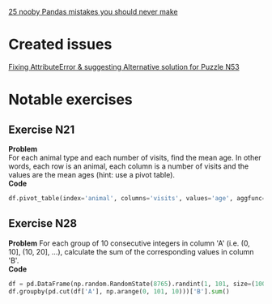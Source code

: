 [25 nooby Pandas mistakes you should never make](https://youtu.be/_gaAoJBMJ_Q?si=H4C-HGqSlzHAOZ0M)
# Created issues
[Fixing AttributeError & suggesting Alternative solution for Puzzle N53](https://github.com/ajcr/100-pandas-puzzles/issues/49#issue-2559633093)  

# Notable exercises
## Exercise N21 
**Problem**  
For each animal type and each number of visits, find the mean age. In other words, each row is an animal, each column is a number of visits and the values are the mean ages (hint: use a pivot table).  
**Code**
```python
df.pivot_table(index='animal', columns='visits', values='age', aggfunc='mean')
```
## Exercise N28
**Problem** 
For each group of 10 consecutive integers in column 'A' (i.e. (0, 10], (10, 20], ...), calculate the sum of the corresponding values in column 'B'.  
**Code**
```python
df = pd.DataFrame(np.random.RandomState(8765).randint(1, 101, size=(100, 2)), columns = ["A", "B"])
df.groupby(pd.cut(df['A'], np.arange(0, 101, 10)))['B'].sum()
```
